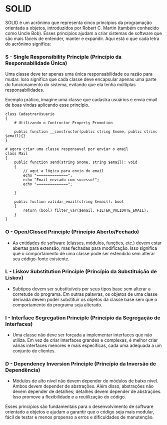 # SOLID
SOLID é um acrônimo que representa cinco princípios da programação orientada a objetos, introduzidos por Robert C. Martin (também conhecido como Uncle Bob). Esses princípios ajudam a criar sistemas de software que são mais fáceis de entender, manter e expandir. Aqui está o que cada letra do acrônimo significa:

### S - Single Responsibility Principle (Princípio da Responsabilidade Única)
Uma classe deve ter apenas uma única responsabilidade ou razão para mudar. Isso significa que cada classe deve encapsular apenas uma parte do funcionamento do sistema, evitando que ela tenha múltiplas responsabilidades.

Exemplo prático, imagine uma classe que cadastra usuários e envia email de boas vindas aplicando esse princípio.
```shell
class CadastrarUsuario
{
	# Utilizando o Contructor Property Promotion

	public function __constructor(public string $nome, public strinc $email){}
}

# agora criar uma classe responsavel por enviar o email
class Mail
{
	public function send(string $nome, string $email): void
	{
		// aqui a lógica para envio do email
		echo "==============";
		echo "Email enviado com sucesso!";
		echo "==============";

	}

	public fuction validar_email(string $email): bool
	{
		return (bool) filter_var($email, FILTER_VALIDATE_EMAIL);
	}
}
```

### O - Open/Closed Principle (Princípio Aberto/Fechado)
   - As entidades de software (classes, módulos, funções, etc.) devem estar abertas para extensão, mas fechadas para modificação. Isso significa que o comportamento de uma classe pode ser estendido sem alterar seu código-fonte existente.



### L - Liskov Substitution Principle (Princípio da Substituição de Liskov)
   - Subtipos devem ser substituíveis por seus tipos base sem alterar a corretude do programa. Em outras palavras, os objetos de uma classe derivada devem poder substituir os objetos da classe base sem que o comportamento do programa seja alterado.



### I - Interface Segregation Principle (Princípio da Segregação de Interfaces)
   - Uma classe não deve ser forçada a implementar interfaces que não utiliza. Em vez de criar interfaces grandes e complexas, é melhor criar várias interfaces menores e mais específicas, cada uma adequada a um conjunto de clientes.



### D - Dependency Inversion Principle (Princípio da Inversão de Dependência)
   - Módulos de alto nível não devem depender de módulos de baixo nível. Ambos devem depender de abstrações. Além disso, abstrações não devem depender de detalhes; detalhes devem depender de abstrações. Isso promove a flexibilidade e a reutilização do código.




Esses princípios são fundamentais para o desenvolvimento de software orientado a objetos e ajudam a garantir que o código seja mais modular, fácil de testar e menos propenso a erros e dificuldades de manutenção.